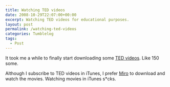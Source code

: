 ```yaml
---
title: Watching TED videos
date: 2008-10-29T22:07:00+00:00
excerpt: Watching TED videos for educational purposes.
layout: post
permalink: /watching-ted-videos
categories: Tumblelog
tags:
  - Post
---
```

It took me a while to finally start downloading some [TED videos](https://www.ted.com/). Like 150 some.

Although I subscribe to TED videos in iTunes, I prefer [Miro](http://getmiro.com/) to download and watch the movies. Watching movies in iTunes s*cks.